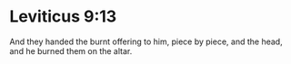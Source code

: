 # Leviticus 9:13

And they handed the burnt offering to him, piece by piece, and the head, and he burned them on the altar.
